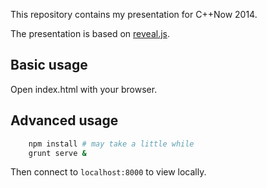 This repository contains my presentation for C++Now 2014.

The presentation is based on [reveal.js](github.com/hakimel/reveal.js).

## Basic usage
Open index.html with your browser.

## Advanced usage
```sh
    npm install # may take a little while
    grunt serve &
```
Then connect to `localhost:8000` to view locally.
